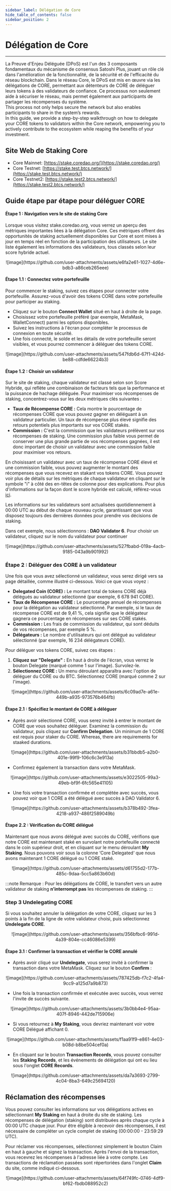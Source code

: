 ```yaml
---
sidebar_label: Délégation de Core
hide_table_of_contents: false
sidebar_position: 2
---
```


# Délégation de Core

---

La Preuve d'Enjeu Déléguée (DPoS) est l'un des 3 composants fondamentaux du mécanisme de consensus Satoshi Plus, jouant un rôle clé dans l'amélioration de la fonctionnalité, de la sécurité et de l'efficacité du réseau blockchain. Dans le réseau Core, le DPoS est mis en œuvre via les délégations de CORE, permettant aux détenteurs de CORE de déléguer leurs tokens à des validateurs de confiance. Ce processus non seulement aide à sécuriser le réseau, mais permet également aux participants de partager les récompenses du système.\
This process not only helps secure the network but also enables participants to share in the system’s rewards.\
In this guide, we provide a step-by-step walkthrough on how to delegate your CORE tokens to validators within the Core network, empowering you to actively contribute to the ecosystem while reaping the benefits of your investment.

## Site Web de Staking Core

- Core Mainnet: [https://stake.coredao.org/](https://stake.coredao.org/)
- Core Testnet: [https://stake.test.btcs.network/](https://stake.test.btcs.network/)
- Core Testnet2: [https://stake.test2.btcs.network/](https://stake.test2.btcs.network/)

## Guide étape par étape pour déléguer CORE

#### Étape 1 : Navigation vers le site de staking Core

Lorsque vous visitez stake.coredao.org, vous verrez un aperçu des métriques importantes liées à la délégation Core. Ces métriques offrent des opportunités de staking actuellement disponibles sur Core et sont mises à jour en temps réel en fonction de la participation des utilisateurs. Le site liste également les informations des validateurs, tous classés selon leur score hybride actuel.

<p align="center">
![image](https://github.com/user-attachments/assets/e6fa2e61-1027-4d6e-bdb3-a86ceb265eee)
</p>

#### Étape 1.1 : Connectez votre portefeuille

Pour commencer le staking, suivez ces étapes pour connecter votre portefeuille. Assurez-vous d'avoir des tokens CORE dans votre portefeuille pour participer au staking.

- Cliquez sur le bouton **Connect Wallet** situé en haut à droite de la page.
- Choisissez votre portefeuille préféré (par exemple, MetaMask, WalletConnect) parmi les options disponibles.
- Suivez les instructions à l'écran pour compléter le processus de connexion en toute sécurité.
- Une fois connecté, le solde et les détails de votre portefeuille seront visibles, et vous pourrez commencer à déléguer des tokens CORE.

<p align="center">
![image](https://github.com/user-attachments/assets/547fdb6d-67f1-424d-be88-cdfde66224b3)
</p>

#### Étape 1.2 : Choisir un validateur

Sur le site de staking, chaque validateur est classé selon son Score Hybride, qui reflète une combinaison de facteurs tels que la performance et la puissance de hachage déléguée. Pour maximiser vos récompenses de staking, concentrez-vous sur les deux métriques clés suivantes :

- **Taux de Récompense CORE :** Cela montre le pourcentage de récompenses CORE que vous pouvez gagner en déléguant à un validateur particulier. Un taux de récompense plus élevé signifie des retours potentiels plus importants sur vos CORE stakés.
- **Commission :** C'est la commission que les validateurs prélèvent sur vos récompenses de staking. Une commission plus faible vous permet de conserver une plus grande partie de vos récompenses gagnées, il est donc important de choisir un validateur avec une commission faible pour maximiser vos retours.

En choisissant un validateur avec un taux de récompense CORE élevé et une commission faible, vous pouvez augmenter le montant des récompenses que vous recevez en stakant vos tokens CORE. Vous pouvez voir plus de détails sur les métriques de chaque validateur en cliquant sur le symbole "i" à côté des en-têtes de colonne pour des explications. Pour plus d'informations sur la façon dont le score hybride est calculé, référez-vous [ici](https://docs.coredao.org/docs/Learn/core-concepts/satoshi-plus-consensus/validator-election#workflow-of-the-validator-election-process).

Les informations sur les validateurs sont actualisées quotidiennement à 00:00 UTC au début de chaque nouveau cycle, garantissant que vous disposez toujours des dernières données pour prendre vos décisions de staking.

Dans cet exemple, nous sélectionnons : **DAO Validator 6**. Pour choisir un validateur, cliquez sur le nom du validateur pour continuer

<p align="center">
![image](https://github.com/user-attachments/assets/527fbabd-019a-4acb-9185-043a9b901992)
</p>

### Étape 2 : Déléguer des CORE à un validateur

Une fois que vous avez sélectionné un validateur, vous serez dirigé vers sa page détaillée, comme illustré ci-dessous. Voici ce que vous voyez :

- **Delegated Coin (CORE) :** Le montant total de tokens CORE déjà délégués au validateur sélectionné (par exemple, 6 678 941 CORE).
- **Taux de Récompense CORE :** Le pourcentage annuel de récompenses pour la délégation au validateur sélectionné. Par exemple, si le taux de récompense CORE est de 9,41 %, cela signifie que le délégateur gagnera ce pourcentage en récompenses sur ses CORE stakés.
- **Commission :** Les frais de commission du validateur, qui sont déduits de vos récompenses, par exemple 5 %.
- **Délégateurs :** Le nombre d'utilisateurs qui ont délégué au validateur sélectionné (par exemple, 16 234 délégateurs CORE).

Pour déléguer vos tokens CORE, suivez ces étapes :

1. **Cliquez sur "Delegate" :** En haut à droite de l'écran, vous verrez le bouton Delegate (marqué comme 1 sur l'image). Survolez-le.
2. **Sélectionnez CORE :** Un menu déroulant apparaîtra avec l'option de déléguer du CORE ou du BTC. Sélectionnez CORE (marqué comme 2 sur l'image).

<p align="center">
![image](https://github.com/user-attachments/assets/6c09ad7e-a61e-449b-a935-973576b464fb)
</p>

#### Étape 2.1 : Spécifiez le montant de CORE à déléguer

- Après avoir sélectionné CORE, vous serez invité à entrer le montant de CORE que vous souhaitez déléguer. Examinez la commission du validateur, puis cliquez sur **Confirm Delegation**. Un minimum de 1 CORE est requis pour staker du CORE. Whereas, there are requirements for staaked durations.

<p align="center">
![image](https://github.com/user-attachments/assets/b31bbdb5-a2b0-401e-99f9-106c6c3e913a)
</p>

- Confirmez également la transaction dans votre MetaMask.

<p align="center">
![image](https://github.com/user-attachments/assets/e3022505-99a3-49eb-bf9f-6fc565e41105)
</p>

- Une fois votre transaction confirmée et complétée avec succès, vous pouvez voir que 1 CORE a été délégué avec succès à DAO Validator 6.

<p align="center">
![image](https://github.com/user-attachments/assets/b378b492-3fea-4218-a937-486f2589049b)
</p>

#### Étape 2.2 : Vérification du CORE délégué

Maintenant que nous avons délégué avec succès du CORE, vérifions que notre CORE est maintenant staké en survolant notre portefeuille connecté dans le coin supérieur droit, et en cliquant sur le menu déroulant **My Staking**. Nous pouvons voir sous la colonne ‘Core Delegated‘ que nous avons maintenant 1 CORE délégué ou 1 CORE staké.

<p align="center">
![image](https://github.com/user-attachments/assets/d61755d2-177b-485c-9daa-5cc5a863b60d)
</p>

:::note
Remarque : Pour les délégations de CORE, le transfert vers un autre validateur de staking **n’interrompt pas** les récompenses de staking.
:::

### Step 3 Undelegating CORE

Si vous souhaitez annuler la délégation de votre CORE, cliquez sur les 3 points à la fin de la ligne de votre validateur choisi, puis sélectionnez **Undelegate CORE**.

<p align="center">
![image](https://github.com/user-attachments/assets/356bfbc6-991d-4a39-804e-cc46086e5399)
</p>

#### Étape 3.1 : Confirmer la transaction et vérifier le CORE annulé

- Après avoir cliqué sur **Undelegate**, vous serez invité à confirmer la transaction dans votre MetaMask. Cliquez sur le bouton **Confirm** :

<p align="center">
![image](https://github.com/user-attachments/assets/787425db-f7c2-4fa4-9cc9-a125d7a9b873)
</p>

- Une fois la transaction confirmée et exécutée avec succès, vous verrez l'invite de succès suivante.

<p align="center">
![image](https://github.com/user-attachments/assets/3b0bb4e4-95aa-407f-8946-442de715906e)
</p>

- Si vous retournez à **My Staking**, vous devriez maintenant voir votre CORE Délégué affichant 0.

<p align="center">
![image](https://github.com/user-attachments/assets/f1aa91f9-e861-4e03-b08d-b8be504cef0a)
</p>

- En cliquant sur le bouton **Transaction Records**, vous pouvez consulter les **Staking Records**, et les événements de délégation qui ont eu lieu sous l'onglet **CORE Records**.

<p align="center">
![image](https://github.com/user-attachments/assets/da7a3693-2799-4c04-8ba3-649c25694120)
</p>

## Réclamation des récompenses

Vous pouvez consulter les informations sur vos délégations actives en sélectionnant **My Staking** en haut à droite du site de staking. Les récompenses de délégation (staking) sont distribuées après chaque cycle à 00:00 UTC chaque jour. Pour être éligible à recevoir des récompenses, il est nécessaire de compléter un cycle complet de staking (00:00:00 - 23:59:29 UTC).

Pour réclamer vos récompenses, sélectionnez simplement le bouton Claim en haut à gauche et signez la transaction. Après l'envoi de la transaction, vous recevrez les récompenses à l'adresse liée à votre compte. Les transactions de réclamation passées sont répertoriées dans l'onglet **Claim** du site, comme indiqué ci-dessous.

<p align="center">
![image](https://github.com/user-attachments/assets/64f749fc-0746-4df9-bf62-fbdb088952c2)
</p>


